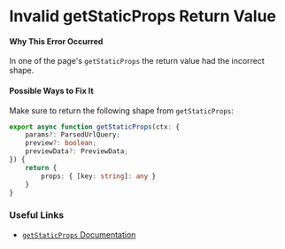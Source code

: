 # Invalid getStaticProps Return Value

#### Why This Error Occurred

In one of the page's `getStaticProps` the return value had the incorrect shape.

#### Possible Ways to Fix It

Make sure to return the following shape from `getStaticProps`:

```ts
export async function getStaticProps(ctx: {
    params?: ParsedUrlQuery;
    preview?: boolean;
    previewData?: PreviewData;
}) {
    return {
        props: { [key: string]: any }
    }
}
```

### Useful Links

- [`getStaticProps` Documentation](https://nextjs.org/docs/api-reference/data-fetching/get-static-props)

